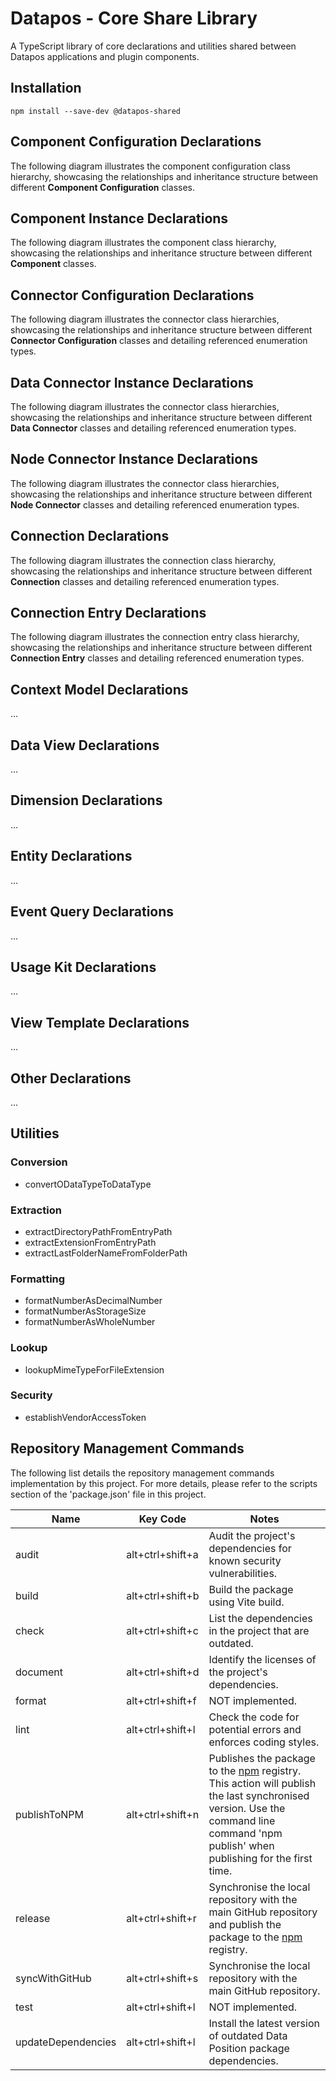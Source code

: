 # Datapos - Core Share Library

A TypeScript library of core declarations and utilities shared between Datapos applications and plugin components.

## Installation

```
npm install --save-dev @datapos-shared
```

## Component Configuration Declarations

The following diagram illustrates the component configuration class hierarchy, showcasing the relationships and inheritance structure between different **Component Configuration** classes.

## Component Instance Declarations

The following diagram illustrates the component class hierarchy, showcasing the relationships and inheritance structure between different **Component** classes.

## Connector Configuration Declarations

The following diagram illustrates the connector class hierarchies, showcasing the relationships and inheritance structure between different **Connector Configuration** classes and detailing referenced enumeration types.

## Data Connector Instance Declarations

The following diagram illustrates the connector class hierarchies, showcasing the relationships and inheritance structure between different **Data Connector** classes and detailing referenced enumeration types.

## Node Connector Instance Declarations

The following diagram illustrates the connector class hierarchies, showcasing the relationships and inheritance structure between different **Node Connector** classes and detailing referenced enumeration types.

## Connection Declarations

The following diagram illustrates the connection class hierarchy, showcasing the relationships and inheritance structure between different **Connection** classes and detailing referenced enumeration types.

## Connection Entry Declarations

The following diagram illustrates the connection entry class hierarchy, showcasing the relationships and inheritance structure between different **Connection Entry** classes and detailing referenced enumeration types.

## Context Model Declarations

...

## Data View Declarations

...

## Dimension Declarations

...

## Entity Declarations

...

## Event Query Declarations

...

## Usage Kit Declarations

...

## View Template Declarations

...

## Other Declarations

...

## Utilities

### Conversion

-   convertODataTypeToDataType

### Extraction

-   extractDirectoryPathFromEntryPath
-   extractExtensionFromEntryPath
-   extractLastFolderNameFromFolderPath

### Formatting

-   formatNumberAsDecimalNumber
-   formatNumberAsStorageSize
-   formatNumberAsWholeNumber

### Lookup

-   lookupMimeTypeForFileExtension

### Security

-   establishVendorAccessToken

## Repository Management Commands

The following list details the repository management commands implementation by this project. For more details, please refer to the scripts section of the 'package.json' file in this project.

| Name               | Key Code         | Notes                                                                                                                                                                                                       |
| ------------------ | ---------------- | ----------------------------------------------------------------------------------------------------------------------------------------------------------------------------------------------------------- |
| audit              | alt+ctrl+shift+a | Audit the project's dependencies for known security vulnerabilities.                                                                                                                                        |
| build              | alt+ctrl+shift+b | Build the package using Vite build.                                                                                                                                                                         |
| check              | alt+ctrl+shift+c | List the dependencies in the project that are outdated.                                                                                                                                                     |
| document           | alt+ctrl+shift+d | Identify the licenses of the project's dependencies.                                                                                                                                                        |
| format             | alt+ctrl+shift+f | NOT implemented.                                                                                                                                                                                            |
| lint               | alt+ctrl+shift+l | Check the code for potential errors and enforces coding styles.                                                                                                                                             |
| publishToNPM       | alt+ctrl+shift+n | Publishes the package to the [npm](https://www.npmjs.com/) registry. This action will publish the last synchronised version. Use the command line command 'npm publish' when publishing for the first time. |
| release            | alt+ctrl+shift+r | Synchronise the local repository with the main GitHub repository and publish the package to the [npm](https://www.npmjs.com/) registry.                                                                     |
| syncWithGitHub     | alt+ctrl+shift+s | Synchronise the local repository with the main GitHub repository.                                                                                                                                           |
| test               | alt+ctrl+shift+l | NOT implemented.                                                                                                                                                                                            |
| updateDependencies | alt+ctrl+shift+l | Install the latest version of outdated Data Position package dependencies.                                                                                                                                  |
